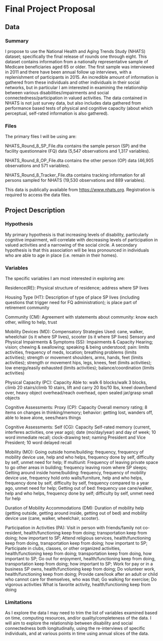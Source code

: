 # Final Project Proposal

## Data
### Summary
I propose to use the National Health and Aging Trends Study (NHATS) dataset; specifically the final release of rounds one through eight. This dataset contains information from a nationally representative sample of Medicare beneficiaries aged 65 or older. The first sample was interviewed in 2011 and there have been annual follow up interviews, with a replenishment of participants in 2015. An incredible amount of information is gathered from these individuals and other individuals in their social networks, but in particular I am interested in examining the relationship between various disabilities/impairments and social connectedness/participation in valued activities. The data contained in NHATS is not just survey data, but also includes data gathered from performance based tests of physical and cognitive capacity (about which perceptual, self-rated information is also gathered).

### Files
The primary files I will be using are:

NHATS_Round_8_SP_File.dta contains the sample person (SP) and the facility questionnaire (FQ) data (5,547 observations and 1,317 variables). 

NHATS_Round_8_OP_File.dta contains the other person (OP) data (46,905 observations and 571 
variables). 

NHATS_Round_8_Tracker_File.dta contains tracking information for all persons sampled for NHATS (19,530 observations and 889 variables).

This data is publically available from https://www.nhats.org. Registration is required to access the data files.

## Project Description
### Hypothesis
My primary hypothesis is that increasing levels of disability, particularly cognitive impairment, will correlate with decreasing levels of participation in valued activities and a narrowing of the social circle. A secondary hypothesis is that this association will be less pronounced in individuals who are able to age in place (i.e. remain in their homes).

### Variables
The specific variables I am most interested in exploring are:

Residence(RE): Physical structure of residence; address where SP lives

Housing Type (HT): Description of type of place SP lives (including questions that trigger need for FQ administration); is place part of retirement community

Community (CM): Agreement with statements about community: know each other, willing to help, trust

Mobility Devices (MD): Compensatory Strategies Used: cane, walker, wheelchair (is it where SP lives), scooter (is it where SP lives) 
Sensory and Physical Impairments & Symptoms (SS): Impairments & Capacity Hearing; vision; chewing & swallowing; speaking & being understood; pain: limits activities, frequency of meds, location; breathing problems (limits activities); strength or movement shoulders, arms, hands, feet (limits activities); strength or movement hips, legs, knees, feet (limits activities); low energy/easily exhausted (limits activities); balance/coordination (limits activities) 

Physical Capacity (PC): Capacity Able to: walk 6 blocks/walk 3 blocks, climb 20 stairs/climb 10 stairs, lift and carry 20 lbs/10 lbs, kneel down/bend over, heavy object overhead/reach overhead, open sealed jar/grasp small objects 

Cognitive Assessments: Proxy (CP): Capacity Overall memory rating; 8 items on changes in thinking/memory; behavior: getting lost, wanders off, able to leave alone, sees/hears things 

Cognitive Assessments: Self (CG): Capacity Self-rated memory (current, interferes activities, one year ago); date (mo/day/year) and day of week; 10 word immediate recall; clock-drawing test; naming President and Vice President; 10 word delayed recall

Mobility (MO): Going outside home/building: frequency, frequency of mobility device use, help and who helps, frequency done by self, difficulty by self, unmet need for help; If multiunit: Frequency of leaving private space to go other areas in building; frequency leaving room where SP sleeps; Getting around inside home/building: frequency, frequency of mobility device use, frequency hold onto walls/furniture, help and who helps, frequency done by self, difficulty by self, frequency compared to a year ago, unmet need for help; Getting out of bed: frequency use cane/walker, help and who helps, frequency done by self; difficulty by self, unmet need for help 

Duration of Mobility Accommodations (DM): Duration of mobility help (getting outside, getting around inside, getting out of bed) and mobility device use (cane, walker, wheelchair, scooter).

Participation in Activities (PA): Visit in person with friends/family not co-resident, health/functioning keep from doing; transportation keep from doing; how important to SP; Attend religious services, health/functioning keep from doing, transportation keep from doing; how important to SP; Participate in clubs, classes, or other organized activities, health/functioning keep from doing; transportation keep from doing, how important to SP; Go out for enjoyment, health/functioning keep from doing, transportation keep from doing; how important to SP; Work for pay or in a business SP owns, health/functioning keep from doing; Do volunteer work, health/functioning keep from doing; Provide care/look after an adult or child who cannot care for themselves, who was that; Go walking for exercise; Do vigorous activities What is favorite activity, health/functioning keep from doing

### Limitations
As I explore the data I may need to trim the list of variables examined based on time, computing resources, and/or quality/completeness of the data. I will aim to explore the relationship between disability and social connectedness both longitudinally, using the re-interviews of specific individuals, and at various points in time using annual slices of the data.
